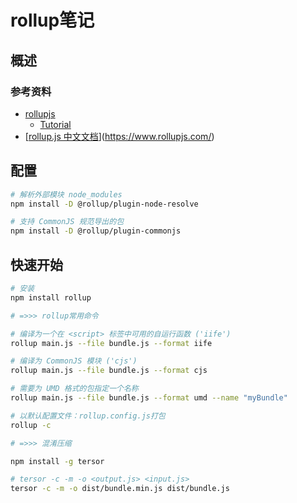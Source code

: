 # rollup笔记

## 概述

### 参考资料
- [rollupjs](https://rollupjs.org/)
	- [Tutorial](https://rollupjs.org/tutorial/)
- [[rollup.js 中文文档](https://www.rollupjs.com/)](https://www.rollupjs.com/)
## 配置

```sh
# 解析外部模块 node_modules
npm install -D @rollup/plugin-node-resolve

# 支持 CommonJS 规范导出的包
npm install -D @rollup/plugin-commonjs

```
## 快速开始

```sh
# 安装
npm install rollup

# =>>> rollup常用命令

# 编译为一个在 <script> 标签中可用的自运行函数 ('iife')
rollup main.js --file bundle.js --format iife

# 编译为 CommonJS 模块 ('cjs')
rollup main.js --file bundle.js --format cjs

# 需要为 UMD 格式的包指定一个名称
rollup main.js --file bundle.js --format umd --name "myBundle"

# 以默认配置文件：rollup.config.js打包
rollup -c

# =>>> 混淆压缩

npm install -g tersor

# tersor -c -m -o <output.js> <input.js>
tersor -c -m -o dist/bundle.min.js dist/bundle.js

```

